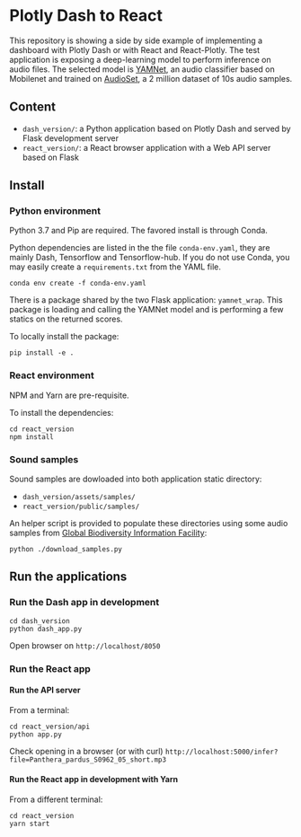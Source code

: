 # Plotly Dash to React

This repository is showing a side by side example of implementing a dashboard with Plotly Dash or with React and React-Plotly. 
The test application is exposing a deep-learning model to perform inference on audio files. 
The selected model is [YAMNet](https://github.com/tensorflow/models/tree/master/research/audioset/yamnet), an audio classifier based on Mobilenet and trained on [AudioSet](https://research.google.com/audioset/), a 2 million dataset of 10s audio samples. 

## Content

- `dash_version/`: a Python application based on Plotly Dash and served by Flask development server
- `react_version/`: a React browser application with a Web API server based on Flask

## Install

### Python environment

Python 3.7 and Pip are required. The favored install is through Conda.

Python dependencies are listed in the the file `conda-env.yaml`, they are mainly Dash, Tensorflow and Tensorflow-hub.
If you do not use Conda, you may easily create a `requirements.txt` from the YAML file.

```shell script
conda env create -f conda-env.yaml
```

There is a package shared by the two Flask application: `yamnet_wrap`. 
This package is loading and calling the YAMNet model and is performing a few statics on the returned scores.

To locally install the package:

```shell script
pip install -e .
```

### React environment

NPM and Yarn are pre-requisite.

To install the dependencies:
```shell script
cd react_version
npm install
```

### Sound samples

Sound samples are dowloaded into both application static directory:
- `dash_version/assets/samples/`
- `react_version/public/samples/`

An helper script is provided to populate these directories using some audio samples from 
[Global Biodiversity Information Facility](https://www.gbif.org):

```shell script
python ./download_samples.py
```

## Run the applications

### Run the Dash app in development

```shell script
cd dash_version 
python dash_app.py
```

Open browser on `http://localhost/8050`

### Run the React app

#### Run the API server

From a terminal:

```shell script
cd react_version/api
python app.py
```

Check opening in a browser (or with curl) `http://localhost:5000/infer?file=Panthera_pardus_S0962_05_short.mp3`


#### Run the React app in development with Yarn

From a different terminal:

````shell script
cd react_version
yarn start
````